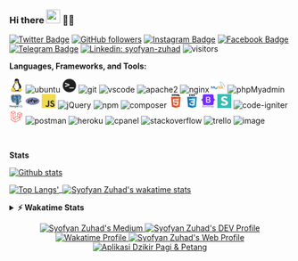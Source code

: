 ### Hi there <img height="25" width="25"  src="https://camo.githubusercontent.com/35d3d11359a49bf12aebb834cc13fd81b95eff4e/68747470733a2f2f6d656469612e67697068792e636f6d2f6d656469612f6876524a434c467a6361737252346961377a2f67697068792e676966"> 👨‍💻

<div align="centre">
 
[![Twitter Badge](http://img.shields.io/badge/-@syofyan_zuhad-1ca0f1?style=social&labelColor=&logo=twitter&logoColor=blue&link=https://twitter.com/syofyan_zuhad)](https://twitter.com/syofyan_zuhad) 
[![GitHub followers](https://img.shields.io/github/followers/syofyanzuhad?label=Follow&style=social)](https://github.com/syofyanzuhad/?tab=follow) 
[![Instagram Badge](https://img.shields.io/badge/-syofyan_zuhad-blue?style=social&logo=Instagram&link=https://www.instagram.com/syofyan_zuhad/)](https://www.instagram.com/syofyan_zuhad/) 
[![Facebook Badge](https://img.shields.io/badge/-syofyan.zuhad-blue?style=social&logo=facebook&link=https://www.facebook.com/syofyan.zuhad/)](https://www.facebook.com/syofyan.zuhad/) 
[![Telegram Badge](https://img.shields.io/badge/-Syofyan_zuhad-blue?style=social&logo=telegram&link=https://www.t.me/Syofyan_zuhad/)](https://www.t.me/Syofyan_zuhad/) 
[![Linkedin: syofyan-zuhad](https://img.shields.io/badge/-syofyanzuhad-blue?style=flat-square&logo=Linkedin&logoColor=white&link=https://www.linkedin.com/in/syofyan-zuhad-583385191/)](https://www.linkedin.com/in/syofyan-zuhad-583385191/) 
![visitors](https://visitor-badge.glitch.me/badge?page_id=syofyanzuhad.syofyanzuhad)

 </div>

**Languages, Frameworks, and Tools:**  

<p align="left">
<img alt="pinguin" title="pinguin" height="25" src="https://raw.githubusercontent.com/devicons/devicon/master/icons/linux/linux-original.svg"> 
<img alt="ubuntu" title="ubuntu" height="25" src="https://www.vectorlogo.zone/logos/ubuntu/ubuntu-icon.svg"> 
<img alt="terminal" title="terminal" height="25" src="https://raw.githubusercontent.com/github/explore/80688e429a7d4ef2fca1e82350fe8e3517d3494d/topics/terminal/terminal.png"> 
<img alt="git" title="git" height="25" src="https://www.vectorlogo.zone/logos/git-scm/git-scm-icon.svg"> 
<img alt="vscode" title="vscode" height="25" src="https://code.visualstudio.com/assets/favicon.ico"> 
<img alt="apache2" title="apache2" height="25" src="https://www.vectorlogo.zone/logos/apache/apache-official.svg"> 
<img alt="nginx" title="nginx" height="25" src="https://www.vectorlogo.zone/logos/nginx/nginx-ar21.svg"> 
<img alt="mySQL" title="mySQL" height="25" src="https://raw.githubusercontent.com/devicons/devicon/master/icons/mysql/mysql-original-wordmark.svg"> 
<img alt="phpMyadmin" title="phpMyadmin" height="25" src="https://www.vectorlogo.zone/logos/phpmyadmin/phpmyadmin-ar21.svg"> 
<img alt="postgresql" title="postgresql" height="25" src="https://raw.githubusercontent.com/devicons/devicon/master/icons/postgresql/postgresql-original-wordmark.svg"> 
<img alt="php" title="php" height="25" src="https://raw.githubusercontent.com/github/explore/80688e429a7d4ef2fca1e82350fe8e3517d3494d/topics/php/php.png"> 
<img alt="javascript" title="javascript" height="25" src="https://raw.githubusercontent.com/github/explore/80688e429a7d4ef2fca1e82350fe8e3517d3494d/topics/javascript/javascript.png"> 
<img alt="jQuery" title="jQuery" height="25" src="https://www.vectorlogo.zone/logos/jquery/jquery-vertical.svg"> 
<img alt="npm" title="npm" height="25" src="https://www.vectorlogo.zone/logos/npmjs/npmjs-ar21.svg"> 
<img alt="composer" title="composer" height="25" src="https://avatars.githubusercontent.com/u/837015?s=200&v=4"> 
<img alt="HTML5" title="HTML5" height="25" src="https://raw.githubusercontent.com/devicons/devicon/master/icons/html5/html5-original-wordmark.svg"> 
<img alt="CSS3" title="CSS3" height="25" src="https://raw.githubusercontent.com/devicons/devicon/master/icons/css3/css3-original-wordmark.svg"> 
<img alt="bootstrap" title="bootstrap" height="25" src="https://raw.githubusercontent.com/devicons/devicon/master/icons/bootstrap/bootstrap-plain-wordmark.svg"> 
<img alt="semantic-ui" title="semantic-ui" height="25" src="https://raw.githubusercontent.com/Semantic-Org/Semantic-UI/master/examples/assets/images/logo.png"> 
<img alt="code-igniter" title="code-igniter" height="25" src="https://cdn.iconscout.com/icon/free/png-256/codeigniter-4-1175201.png"> 
<img alt="laravel" title="laravel" height="25" src="https://raw.githubusercontent.com/github/explore/56a826d05cf762b2b50ecbe7d492a839b04f3fbf/topics/laravel/laravel.png"> 
<img alt="postman" title="postman" height="25" src="https://www.vectorlogo.zone/logos/getpostman/getpostman-icon.svg"> 
<img alt="heroku" title="heroku" height="25" src="https://www.vectorlogo.zone/logos/heroku/heroku-icon.svg"> 
<img alt="cpanel" title="cpanel" height="25" src="https://www.netonboard.com/wp-content/uploads/2020/04/Cpanel-content-design-1000x500-1.png"> 
<img alt="stackoverflow" title="stackoverflow" height="25" src="https://www.vectorlogo.zone/logos/stackoverflow/stackoverflow-ar21.svg"> 
<img alt="trello" title="trello" height="25" src="https://www.vectorlogo.zone/logos/trello/trello-ar21.svg"> 
<img alt="image" title="image" height="25" src="https://camo.githubusercontent.com/40dff491d4e8123af55298ef908faedb66c463e5/68747470733a2f2f6d656469612e67697068792e636f6d2f6d656469612f57556c706c634d704f43456d5447427442572f67697068792e676966">
</p>

<br>

**Stats**

[![Github stats](https://github-readme-stats.vercel.app/api?username=syofyanzuhad&theme=dark&count_private=true&show_icons=true&line_height=20px)](https://github.com/syofyanzuhad?tab=follow)

[![Top Langs'](https://github-readme-stats.vercel.app/api/top-langs/?username=syofyanzuhad&theme=dark&hide=html)](https://github.com/syofyanzuhad?tab=follow)_[![Syofyan Zuhad's wakatime stats](https://github-readme-stats.vercel.app/api/wakatime?username=syofyanzuhad&layout=compact&theme=dark)](https://github.com/syofyanzuhad?tab=follow)


<details>	
  <summary><b>⚡ Wakatime Stats</b></summary>

<!--START_SECTION:waka-->
![Lines of code](https://img.shields.io/badge/From%20Hello%20World%20I%27ve%20Written-9.3%20million%20lines%20of%20code-blue)

**🐱 My Github Data** 

> 🏆 617 Contributions in the Year 2021
 > 
> 📦 298.0 kB Used in Github's Storage 
 > 
> 💼 Opted to Hire
 > 
> 📜 66 Public Repositories 
 > 
> 🔑 18 Private Repositories  
 > 
**I'm an Early 🐤** 

```text
🌞 Morning    272 commits    ████████░░░░░░░░░░░░░░░░░   34.56% 
🌆 Daytime    188 commits    ██████░░░░░░░░░░░░░░░░░░░   23.89% 
🌃 Evening    255 commits    ████████░░░░░░░░░░░░░░░░░   32.4% 
🌙 Night      72 commits     ██░░░░░░░░░░░░░░░░░░░░░░░   9.15%

```
📅 **I'm Most Productive on Saturday** 

```text
Monday       111 commits    ███░░░░░░░░░░░░░░░░░░░░░░   14.1% 
Tuesday      103 commits    ███░░░░░░░░░░░░░░░░░░░░░░   13.09% 
Wednesday    103 commits    ███░░░░░░░░░░░░░░░░░░░░░░   13.09% 
Thursday     117 commits    ███░░░░░░░░░░░░░░░░░░░░░░   14.87% 
Friday       132 commits    ████░░░░░░░░░░░░░░░░░░░░░   16.77% 
Saturday     166 commits    █████░░░░░░░░░░░░░░░░░░░░   21.09% 
Sunday       55 commits     █░░░░░░░░░░░░░░░░░░░░░░░░   6.99%

```


📊 **This Week I Spent My Time On** 

```text
💬 Programming Languages: 
PHP                      4 hrs 20 mins       █████████░░░░░░░░░░░░░░░░   36.64% 
JavaScript               3 hrs 2 mins        ██████░░░░░░░░░░░░░░░░░░░   25.64% 
Markdown                 2 hrs 13 mins       ████░░░░░░░░░░░░░░░░░░░░░   18.75% 
YAML                     41 mins             █░░░░░░░░░░░░░░░░░░░░░░░░   5.86% 
Blade Template           36 mins             █░░░░░░░░░░░░░░░░░░░░░░░░   5.16%

🔥 Editors: 
VS Code                  11 hrs 51 mins      █████████████████████████   100.0%

```

**I Mostly Code in PHP** 

```text
PHP                      42 repos            █████████████░░░░░░░░░░░░   53.85% 
JavaScript               17 repos            █████░░░░░░░░░░░░░░░░░░░░   21.79% 
HTML                     16 repos            █████░░░░░░░░░░░░░░░░░░░░   20.51% 
Jupyter Notebook         1 repo              ░░░░░░░░░░░░░░░░░░░░░░░░░   1.28% 
CSS                      1 repo              ░░░░░░░░░░░░░░░░░░░░░░░░░   1.28%

```


**Timeline**

![Chart not found](https://raw.githubusercontent.com/syofyanzuhad/syofyanzuhad/master/charts/bar_graph.png) 


<!--END_SECTION:waka-->
</details>

<p align="center">
 <a href="https://medium.com/@syofyanzuhad" target="_blank">
  <img src="https://cdn-images-1.medium.com/fit/c/152/152/1*8I-HPL0bfoIzGied-dzOvA.png" alt="Syofyan Zuhad's Medium" height="28" width="28">
</a>
 <a href="https://dev.to/syofyanzuhad" target="_blank">
  <img src="https://d2fltix0v2e0sb.cloudfront.net/dev-badge.svg" alt="Syofyan Zuhad's DEV Profile" height="30" width="30">
 </a>
 <a href="https://wakatime.com/@syofyanzuhad" target="_blank">
  <img src="https://wakatime.com/safari-pinned-tab.svg" alt="Wakatime Profile" height="30" width="30">
 </a>
 <a href="https://syofyanzuhad.netlify.com/" target="_blank">
  <img src="https://syofyanzuhad.netlify.com/img/code2.png" alt="Syofyan Zuhad's Web Profile" height="30" width="30">
 </a>
 <a href="https://syofyanzuhad.netlify.com/dzikir" target="_blank">
  <img src="https://syofyanzuhad.netlify.com/img/quran.png" alt="Aplikasi Dzikir Pagi & Petang" height="30" width="30">
 </a>
</p>
